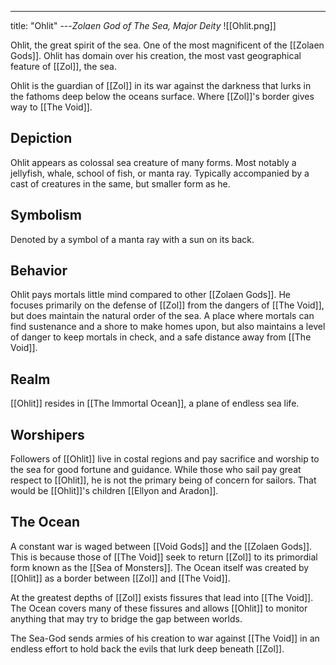 ---
title: "Ohlit"
---*Zolaen God of The Sea, Major Deity*
![[Ohlit.png]]

Ohlit, the great spirit of the sea. One of the most magnificent of the [[Zolaen Gods]]. Ohlit has domain over his creation, the most vast geographical feature of [[Zol]], the sea.

Ohlit is the guardian of [[Zol]] in its war against the darkness that lurks in the fathoms deep below the oceans surface. Where [[Zol]]'s border gives way to [[The Void]].

## Depiction
Ohlit appears as colossal sea creature of many forms. Most notably a jellyfish, whale, school of fish, or manta ray. Typically accompanied by a cast of creatures in the same, but smaller form as he.

## Symbolism
Denoted by a symbol of a manta ray with a sun on its back.

## Behavior
Ohlit pays mortals little mind compared to other [[Zolaen Gods]]. He focuses primarily on the defense of [[Zol]] from the dangers of [[The Void]], but does maintain the natural order of the sea. A place where mortals can find sustenance and a shore to make homes upon, but also maintains a level of danger to keep mortals in check, and a safe distance away from [[The Void]].

## Realm
[[Ohlit]] resides in [[The Immortal Ocean]], a plane of endless sea life.

## Worshipers
Followers of [[Ohlit]] live in costal regions and pay sacrifice and worship to the sea for good fortune and guidance. While those who sail pay great respect to [[Ohlit]], he is not the primary being of concern for sailors. That would be [[Ohlit]]'s children [[Ellyon and Aradon]].

## The Ocean
A constant war is waged between [[Void Gods]] and the [[Zolaen Gods]]. This is because those of [[The Void]] seek to return [[Zol]] to its primordial form known as the [[Sea of Monsters]]. The Ocean itself was created by [[Ohlit]] as a border between [[Zol]] and [[The Void]]. 

At the greatest depths of [[Zol]] exists fissures that lead into [[The Void]]. The Ocean covers many of these fissures and allows [[Ohlit]] to monitor anything that may try to bridge the gap between worlds.

The Sea-God sends armies of his creation to war against [[The Void]] in an endless effort to hold back the evils that lurk deep beneath [[Zol]].
